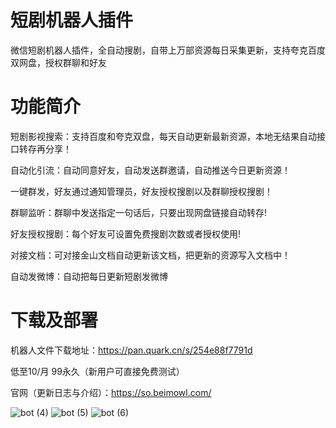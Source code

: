 # 短剧机器人插件
微信短剧机器人插件，全自动搜剧，自带上万部资源每日采集更新，支持夸克百度双网盘，授权群聊和好友
# 功能简介
短剧影视搜索：支持百度和夸克双盘，每天自动更新最新资源，本地无结果自动接口转存再分享！

自动化引流：自动同意好友，自动发送群邀请，自动推送今日更新资源！

一键群发，好友通过通知管理员，好友授权搜剧以及群聊授权搜剧！

群聊监听：群聊中发送指定一句话后，只要出现网盘链接自动转存!

好友授权搜剧：每个好友可设置免费搜剧次数或者授权使用!

对接文档：可对接金山文档自动更新该文档，把更新的资源写入文档中！

自动发微博：自动把每日更新短剧发微博

# 下载及部署
机器人文件下载地址：https://pan.quark.cn/s/254e88f7791d

低至10/月 99永久（新用户可直接免费测试）

官网（更新日志与介绍）：https://so.beimowl.com/

![bot (4)](https://github.com/user-attachments/assets/1511efe6-34e5-4adc-acaa-90776e779504)
![bot (5)](https://github.com/user-attachments/assets/a2419686-062b-4a59-8d12-107d3b680af5)
![bot (6)](https://github.com/user-attachments/assets/c36beab3-006a-4222-b0ec-065de7824b2f)
